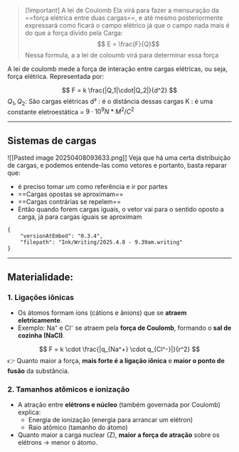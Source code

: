 

> [!important] A lei de Coulomb
> Ela virá para fazer a mensuração da ==força elétrica entre duas cargas==, e até mesmo posteriormente expressará como ficará o campo elétrico já que o campo nada mais é do que a força divido pela Carga:
> $$
> E = \frac{F}{Q}$$ 
> Nessa formula, a a lei de coloumb virá para determinar essa força 
 
 

A lei de coulomb mede a força de interação entre cargas elétricas, ou seja, força elétrica. Representada por:

$$
F = k \frac{|Q_1|\cdot|Q_2|}{d^2} 
$$
$Q_1,Q_2$: São cargas elétricas
d² : é o distância dessas cargas
K : é uma constante eletroestática = $9 \cdot 10^9 N*M^2/C^2$ 


---

## Sistemas de cargas

![[Pasted image 20250408093633.png]]
Veja que há uma certa distribuição de cargas, e podemos entende-las como vetores
e portanto, basta reparar que:

- é preciso tomar um como referência e ir por partes
- ==Cargas opostas se aproximam==
- ==Cargas contrárias se repelem==
- Então quando forem cargas iguais, o vetor vai para o sentido oposto a carga, já para cargas iguais se aproximam



```handwritten-ink
{
	"versionAtEmbed": "0.3.4",
	"filepath": "Ink/Writing/2025.4.8 - 9.39am.writing"
}
```

----
## Materialidade:

### 1. **Ligações iônicas**

- Os átomos formam íons (cátions e ânions) que se **atraem eletricamente**.
- Exemplo: Na⁺ e Cl⁻ se atraem pela **força de Coulomb**, formando o **sal de cozinha (NaCl)**.
    
$$
F = k \cdot \frac{|q_{Na^+} \cdot q_{Cl^-}|}{r^2}
$$
👉 Quanto maior a força, **mais forte é a ligação iônica** e **maior o ponto de fusão** da substância.

### 2. **Tamanhos atômicos e ionização**

- A atração entre **elétrons e núcleo** (também governada por Coulomb) explica:
    - Energia de ionização (energia para arrancar um elétron)
    - Raio atômico (tamanho do átomo)
- Quanto maior a carga nuclear (Z), **maior a força de atração** sobre os elétrons → menor o átomo.